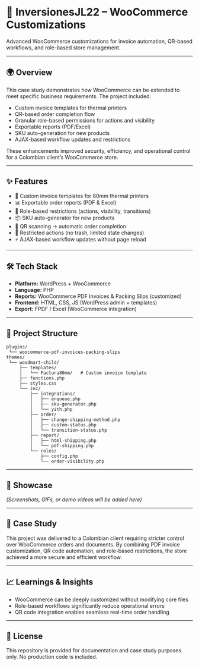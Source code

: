 # 🛒 InversionesJL22 – WooCommerce Customizations

Advanced WooCommerce customizations for invoice automation, QR-based workflows, and role-based store management.

---

## 🌍 Overview

This case study demonstrates how WooCommerce can be extended to meet specific business requirements. The project included:
- Custom invoice templates for thermal printers  
- QR-based order completion flow  
- Granular role-based permissions for actions and visibility  
- Exportable reports (PDF/Excel)  
- SKU auto-generation for new products  
- AJAX-based workflow updates and restrictions  

These enhancements improved security, efficiency, and operational control for a Colombian client’s WooCommerce store.

---

## ✨ Features

- 🧾 Custom invoice templates for 80mm thermal printers  
- 📊 Exportable order reports (PDF & Excel)  
- 🔐 Role-based restrictions (actions, visibility, transitions)  
- 📦 SKU auto-generator for new products  
- 📱 QR scanning → automatic order completion  
- 🚫 Restricted actions (no trash, limited state changes)  
- ⚡ AJAX-based workflow updates without page reload  

---

## 🛠 Tech Stack

- **Platform:** WordPress + WooCommerce  
- **Language:** PHP  
- **Reports:** WooCommerce PDF Invoices & Packing Slips (customized)  
- **Frontend:** HTML, CSS, JS (WordPress admin + templates)  
- **Export:** FPDF / Excel (WooCommerce integration)  

---

## 📂 Project Structure

```text
plugins/
 └── woocommerce-pdf-invoices-packing-slips
themes/
 └── woodmart-child/
     ├── templates/
     │   └── Factura80mm/   # Custom invoice template
     ├── functions.php
     ├── styles.css
     └── inc/
         ├── integrations/
         │   ├── enqueue.php
         │   ├── sku-generator.php
         │   └── yith.php
         ├── order/
         │   ├── change-shipping-method.php
         │   ├── custom-status.php
         │   └── transition-status.php
         ├── report/
         │   ├── html-shipping.php
         │   └── pdf-shipping.php
         └── roles/
             ├── config.php
             └── order-visibility.php
```

---

## 📸 Showcase

_(Screenshots, GIFs, or demo videos will be added here)_

---

## 📖 Case Study

This project was delivered to a Colombian client requiring stricter control over WooCommerce orders and documents. By combining PDF invoice customization, QR code automation, and role-based restrictions, the store achieved a more secure and efficient workflow.

---

## 📈 Learnings & Insights

- WooCommerce can be deeply customized without modifying core files
- Role-based workflows significantly reduce operational errors
- QR code integration enables seamless real-time order handling

---

## 📜 License

This repository is provided for documentation and case study purposes only. No production code is included.
